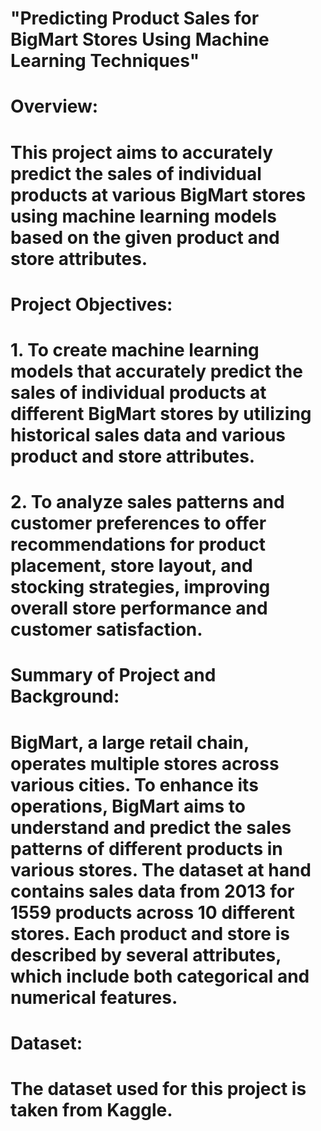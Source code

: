 # "Predicting Product Sales for BigMart Stores Using Machine Learning Techniques"

# Overview:
# This project aims to accurately predict the sales of individual products at various BigMart stores using machine learning models based on the given product and store attributes.

# Project Objectives:
# 1.	To create machine learning models that accurately predict the sales of individual products at different BigMart stores by utilizing historical sales data and various product and store attributes.
# 2.	To analyze sales patterns and customer preferences to offer recommendations for product placement, store layout, and stocking strategies, improving overall store performance and customer satisfaction.

# Summary of Project and Background:
# BigMart, a large retail chain, operates multiple stores across various cities. To enhance its operations, BigMart aims to understand and predict the sales patterns of different products in various stores. The dataset at hand contains sales data from 2013 for 1559 products across 10 different stores. Each product and store is described by several attributes, which include both categorical and numerical features.

# Dataset: 
# The dataset used for this project is taken from Kaggle. 
